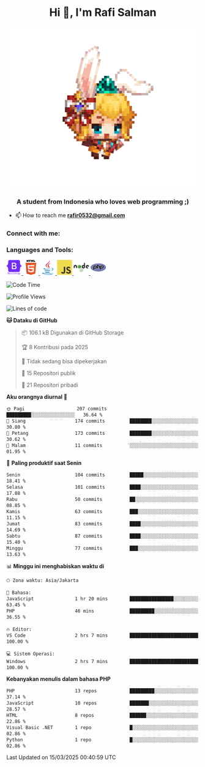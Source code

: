 <h1 align="center">Hi 👋, I'm Rafi Salman</h1>
<img src="img/lp.gif" /> 
<h3 align="center">A student from Indonesia who loves web programming ;)</h3>

- 📫 How to reach me **rafir0532@gmail.com**

<h3 align="left">Connect with me:</h3>
<p align="left">
</p>

<h3 align="left">Languages and Tools:</h3>
<p align="left"> <a href="https://getbootstrap.com" target="_blank" rel="noreferrer"> <img src="https://raw.githubusercontent.com/devicons/devicon/master/icons/bootstrap/bootstrap-plain-wordmark.svg" alt="bootstrap" width="40" height="40"/> </a> <a href="https://www.w3.org/html/" target="_blank" rel="noreferrer"> <img src="https://raw.githubusercontent.com/devicons/devicon/master/icons/html5/html5-original-wordmark.svg" alt="html5" width="40" height="40"/> </a> <a href="https://www.java.com" target="_blank" rel="noreferrer"> <img src="https://raw.githubusercontent.com/devicons/devicon/master/icons/java/java-original.svg" alt="java" width="40" height="40"/> </a> <a href="https://developer.mozilla.org/en-US/docs/Web/JavaScript" target="_blank" rel="noreferrer"> <img src="https://raw.githubusercontent.com/devicons/devicon/master/icons/javascript/javascript-original.svg" alt="javascript" width="40" height="40"/> </a> <a href="https://nodejs.org" target="_blank" rel="noreferrer"> <img src="https://raw.githubusercontent.com/devicons/devicon/master/icons/nodejs/nodejs-original-wordmark.svg" alt="nodejs" width="40" height="40"/> </a> <a href="https://www.php.net" target="_blank" rel="noreferrer"> <img src="https://raw.githubusercontent.com/devicons/devicon/master/icons/php/php-original.svg" alt="php" width="40" height="40"/> </a> </p>

<!--START_SECTION:waka-->
![Code Time](http://img.shields.io/badge/Code%20Time-349%20hrs%2059%20mins-blue)

![Profile Views](http://img.shields.io/badge/Profil%20dilihat-0-blue)

![Lines of code](https://img.shields.io/badge/Sejak%20Hello%20World%20aku%20telah%20menulis-1.8%20million%20baris%20kode-blue)

**🐱 Dataku di GitHub** 

> 📦 106.1 kB Digunakan di GitHub Storage 
 > 
> 🏆 8 Kontribusi pada 2025
 > 
> 🚫 Tidak sedang bisa dipekerjakan
 > 
> 📜 15 Repositori publik 
 > 
> 🔑 21 Repositori pribadi 
 > 
**Aku orangnya diurnal 🐤** 

```text
🌞 Pagi                   207 commits         █████████░░░░░░░░░░░░░░░░   36.64 % 
🌆 Siang                  174 commits         ████████░░░░░░░░░░░░░░░░░   30.80 % 
🌃 Petang                 173 commits         ████████░░░░░░░░░░░░░░░░░   30.62 % 
🌙 Malam                  11 commits          ░░░░░░░░░░░░░░░░░░░░░░░░░   01.95 % 
```
📅 **Paling produktif saat Senin** 

```text
Senin                    104 commits         █████░░░░░░░░░░░░░░░░░░░░   18.41 % 
Selasa                   101 commits         ████░░░░░░░░░░░░░░░░░░░░░   17.88 % 
Rabu                     50 commits          ██░░░░░░░░░░░░░░░░░░░░░░░   08.85 % 
Kamis                    63 commits          ███░░░░░░░░░░░░░░░░░░░░░░   11.15 % 
Jumat                    83 commits          ████░░░░░░░░░░░░░░░░░░░░░   14.69 % 
Sabtu                    87 commits          ████░░░░░░░░░░░░░░░░░░░░░   15.40 % 
Minggu                   77 commits          ███░░░░░░░░░░░░░░░░░░░░░░   13.63 % 
```


📊 **Minggu ini menghabiskan waktu di** 

```text
🕑︎ Zona waktu: Asia/Jakarta

💬 Bahasa: 
JavaScript               1 hr 20 mins        ████████████████░░░░░░░░░   63.45 % 
PHP                      46 mins             █████████░░░░░░░░░░░░░░░░   36.55 % 

🔥 Editor: 
VS Code                  2 hrs 7 mins        █████████████████████████   100.00 % 

💻 Sistem Operasi: 
Windows                  2 hrs 7 mins        █████████████████████████   100.00 % 
```

**Kebanyakan menulis dalam bahasa PHP** 

```text
PHP                      13 repos            █████████░░░░░░░░░░░░░░░░   37.14 % 
JavaScript               10 repos            ███████░░░░░░░░░░░░░░░░░░   28.57 % 
HTML                     8 repos             ██████░░░░░░░░░░░░░░░░░░░   22.86 % 
Visual Basic .NET        1 repo              █░░░░░░░░░░░░░░░░░░░░░░░░   02.86 % 
Python                   1 repo              █░░░░░░░░░░░░░░░░░░░░░░░░   02.86 % 
```




 Last Updated on 15/03/2025 00:40:59 UTC
<!--END_SECTION:waka-->
